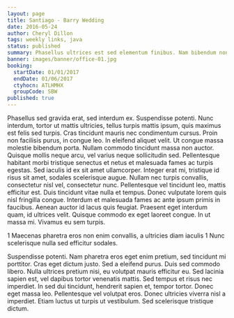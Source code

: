 ```yaml
---
layout: page
title: Santiago - Barry Wedding
date: 2016-05-24
author: Cheryl Dillon
tags: weekly links, java
status: published
summary: Phasellus ultrices est sed elementum finibus. Nam bibendum non lacus.
banner: images/banner/office-01.jpg
booking:
  startDate: 01/01/2017
  endDate: 01/06/2017
  ctyhocn: ATLHMHX
  groupCode: SBW
published: true
---
```

Phasellus sed gravida erat, sed interdum ex. Suspendisse potenti. Nunc interdum, tortor ut mattis ultricies, tellus turpis mattis ipsum, quis maximus est felis sed turpis. Cras tincidunt mauris nec condimentum cursus. Proin non facilisis purus, in congue leo. In eleifend aliquet velit. Ut congue massa molestie bibendum porta.
Nullam commodo tincidunt massa non auctor. Quisque mollis neque arcu, vel varius neque sollicitudin sed. Pellentesque habitant morbi tristique senectus et netus et malesuada fames ac turpis egestas. Sed iaculis id ex sit amet ullamcorper. Integer erat mi, tristique id risus sit amet, sodales scelerisque augue. Nullam nec turpis convallis, consectetur nisl vel, consectetur nunc. Pellentesque vel tincidunt leo, mattis efficitur est. Duis tincidunt vitae nulla et tempus. Donec vulputate lorem quis nisl fringilla congue. Interdum et malesuada fames ac ante ipsum primis in faucibus. Aenean auctor id lacus quis feugiat. Praesent eget interdum quam, id ultrices velit. Quisque commodo ex eget laoreet congue. In ut massa mi. Vivamus eu sem turpis.

1 Maecenas pharetra eros non enim convallis, a ultricies diam iaculis
1 Nunc scelerisque nulla sed efficitur sodales.

Suspendisse potenti. Nam pharetra eros eget enim pretium, sed tincidunt mi porttitor. Cras eget dictum justo. Sed a eleifend purus. Duis sed commodo libero. Nulla ultrices pretium nisi, eu volutpat mauris efficitur eu. Sed lacinia sapien est, vel dapibus tortor venenatis mattis. Sed tempus et risus nec imperdiet. In sed dui tincidunt, hendrerit sapien et, tempor tortor. Donec eget massa leo. Pellentesque vel volutpat eros. Donec ultricies viverra nisl a imperdiet. Etiam luctus ut turpis ut vestibulum. Sed scelerisque tristique dictum.
